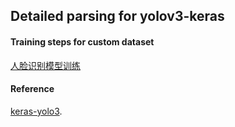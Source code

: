 ## Detailed parsing for yolov3-keras

#### Training steps for custom dataset
[人脸识别模型训练](https://blog.csdn.net/a88770202/article/details/87108823)   

#### Reference
[keras-yolo3](https://github.com/qqwweee/keras-yolo3).
